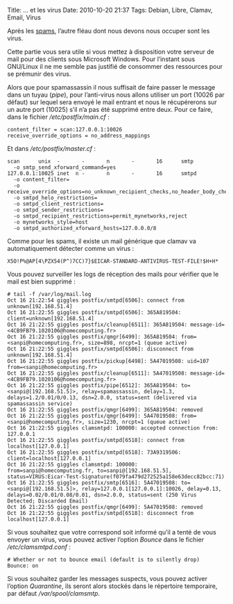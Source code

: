 Title: … et les virus
Date: 2010-10-20 21:37
Tags: Debian, Libre, Clamav, Email, Virus

Après les
[spams](|filename|pour-en-finir-avec-les-spams.md),
l’autre fléau dont nous devons nous occuper sont les virus.

Cette partie vous sera utile si vous mettez à disposition votre serveur de mail
pour des clients sous Microsoft Windows. Pour l’instant sous GNU/Linux il ne me
semble pas justifié de consommer des ressources pour se prémunir des virus.

Alors que pour spamassassin il nous suffisait de faire passer le message dans un
tuyau (*pipe*), pour l’anti-virus nous allons utiliser un port (10026 par
défaut) sur lequel sera envoyé le mail entrant et nous le récupérerons sur un
autre port (10025) s’il n’a pas été supprimé entre deux. Pour ce faire, dans le
fichier */etc/postfix/main.cf* :

    content_filter = scan:127.0.0.1:10026
    receive_override_options = no_address_mappings

Et dans */etc/postfix/master.cf* :

    scan      unix  -       -       n       -       16      smtp
      -o smtp_send_xforward_command=yes
    127.0.0.1:10025 inet  n -       n       -       16      smtpd
      -o content_filter=
      -o receive_override_options=no_unknown_recipient_checks,no_header_body_checks
      -o smtpd_helo_restrictions=
      -o smtpd_client_restrictions=
      -o smtpd_sender_restrictions=
      -o smtpd_recipient_restrictions=permit_mynetworks,reject
      -o mynetworks_style=host
      -o smtpd_authorized_xforward_hosts=127.0.0.0/8

Comme pour les spams, il existe un mail générique que clamav va automatiquement
détecter comme un virus :

    X5O!P%@AP[4\PZX54(P^)7CC)7}$EICAR-STANDARD-ANTIVIRUS-TEST-FILE!$H+H*

Vous pouvez surveiller les logs de réception des mails pour vérifier que le mail
est bien supprimé :

    # tail -f /var/log/mail.log
    Oct 16 21:22:54 giggles postfix/smtpd[6506]: connect from unknown[192.168.51.4]
    Oct 16 21:22:55 giggles postfix/smtpd[6506]: 365A819504: client=unknown[192.168.51.4]
    Oct 16 21:22:55 giggles postfix/cleanup[6511]: 365A819504: message-id=<4CB9FB79.1020106@homecomputing.fr>
    Oct 16 21:22:55 giggles postfix/qmgr[6499]: 365A819504: from=<sanpi@homecomputing.fr>, size=898, nrcpt=1 (queue active)
    Oct 16 21:22:55 giggles postfix/smtpd[6506]: disconnect from unknown[192.168.51.4]
    Oct 16 21:22:55 giggles postfix/pickup[6498]: 5A47019508: uid=107 from=<sanpi@homecomputing.fr>
    Oct 16 21:22:55 giggles postfix/cleanup[6511]: 5A47019508: message-id=<4CB9FB79.1020106@homecomputing.fr>
    Oct 16 21:22:55 giggles postfix/pipe[6512]: 365A819504: to=<sanpi@[192.168.51.5]>, relay=spamassassin, delay=1.3, delays=1.2/0.01/0/0.13, dsn=2.0.0, status=sent (delivered via spamassassin service)
    Oct 16 21:22:55 giggles postfix/qmgr[6499]: 365A819504: removed
    Oct 16 21:22:55 giggles postfix/qmgr[6499]: 5A47019508: from=<sanpi@homecomputing.fr>, size=1230, nrcpt=1 (queue active)
    Oct 16 21:22:55 giggles clamsmtpd: 100000: accepted connection from: 127.0.0.1
    Oct 16 21:22:55 giggles postfix/smtpd[6518]: connect from localhost[127.0.0.1]
    Oct 16 21:22:55 giggles postfix/smtpd[6518]: 73A9319506: client=localhost[127.0.0.1]
    Oct 16 21:22:55 giggles clamsmtpd: 100000: from=sanpi@homecomputing.fr, to=sanpi@[192.168.51.5], status=VIRUS:Eicar-Test-Signature(f079fa479d272525a158e63decc82bcc:71)
    Oct 16 21:22:55 giggles postfix/smtp[6516]: 5A47019508: to=<sanpi@[192.168.51.5]>, relay=127.0.0.1[127.0.0.1]:10026, delay=0.13, delays=0.02/0.01/0.08/0.01, dsn=2.0.0, status=sent (250 Virus Detected; Discarded Email)
    Oct 16 21:22:55 giggles postfix/qmgr[6499]: 5A47019508: removed
    Oct 16 21:22:55 giggles postfix/smtpd[6518]: disconnect from localhost[127.0.0.1]

Si vous souhaitez que votre correspond soit informé qu’il a tenté de vous
envoyer un virus, vous pouvez activer l’option *Bounce* dans le fichier
*/etc/clamsmtpd.conf* :

    # Whether or not to bounce email (default is to silently drop)
    Bounce: on

Si vous souhaitez garder les messages suspects, vous pouvez activer l’option
*Quarantine*, ils seront alors stockés dans le répertoire temporaire, par défaut
*/var/spool/clamsmtp*.
